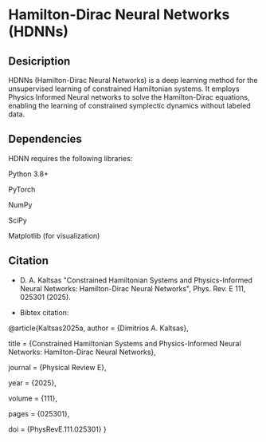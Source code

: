 # Hamilton-Dirac Neural Networks (HDNNs)

## Desicription
HDNNs (Hamilton-Dirac Neural Networks) is a deep learning method for the unsupervised learning of constrained Hamiltonian systems. 
It employs Physics Informed Neural networks to solve the Hamilton-Dirac equations, enabling the learning of constrained symplectic dynamics without labeled data. 

## Dependencies

HDNN requires the following libraries:

Python 3.8+

PyTorch

NumPy

SciPy

Matplotlib (for visualization)

## Citation 
- D. A. Kaltsas "Constrained Hamiltonian Systems and Physics-Informed Neural Networks: Hamilton-Dirac Neural Networks", Phys. Rev. E 111, 025301 (2025).

- Bibtex citation:

@article{Kaltsas2025a,                                                                                                                                                                                                    author  = {Dimitrios A. Kaltsas},   

title   = {Constrained Hamiltonian Systems and Physics-Informed Neural Networks: Hamilton-Dirac Neural Networks},   

journal = {Physical Review E},                                                                                                                                                                                            

year    = {2025},                                                                                                                                                                                                         

volume  = {111},                                                                                                                                                                                                          

pages   = {025301},

doi = {PhysRevE.111.025301}
}
